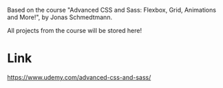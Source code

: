 Based on the course "Advanced CSS and Sass: Flexbox, Grid, Animations and More!", by Jonas Schmedtmann. 

All projects from the course will be stored here!

# Link
https://www.udemy.com/advanced-css-and-sass/